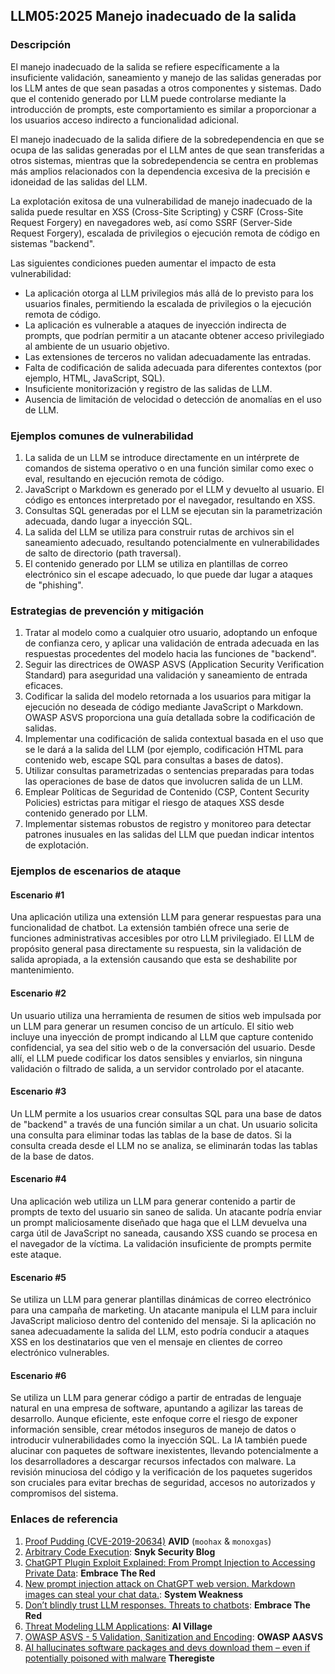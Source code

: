 ## LLM05:2025 Manejo inadecuado de la salida

### Descripción

El manejo inadecuado de la salida se refiere específicamente a la insuficiente validación, saneamiento y manejo de las salidas generadas por los LLM antes de que sean pasadas a otros componentes y sistemas. Dado que el contenido generado por LLM puede controlarse mediante la introducción de prompts, este comportamiento es similar a proporcionar a los usuarios acceso indirecto a funcionalidad adicional.

El manejo inadecuado de la salida difiere de la sobredependencia en que se ocupa de las salidas generadas por el LLM antes de que sean transferidas a otros sistemas, mientras que la sobredependencia se centra en problemas más amplios relacionados con la dependencia excesiva de la precisión e idoneidad de las salidas del LLM.

La explotación exitosa de una vulnerabilidad de manejo inadecuado de la salida puede resultar en XSS (Cross-Site Scripting) y CSRF (Cross-Site Request Forgery) en navegadores web, así como SSRF (Server-Side Request Forgery), escalada de privilegios o ejecución remota de código en sistemas "backend".

Las siguientes condiciones pueden aumentar el impacto de esta vulnerabilidad:

- La aplicación otorga al LLM privilegios más allá de lo previsto para los usuarios finales, permitiendo la escalada de privilegios o la ejecución remota de código.
- La aplicación es vulnerable a ataques de inyección indirecta de prompts, que podrían permitir a un atacante obtener acceso privilegiado al ambiente de un usuario objetivo.
- Las extensiones de terceros no validan adecuadamente las entradas.
- Falta de codificación de salida adecuada para diferentes contextos (por ejemplo, HTML, JavaScript, SQL).
- Insuficiente monitorización y registro de las salidas de LLM.
- Ausencia de limitación de velocidad o detección de anomalías en el uso de LLM.

### Ejemplos comunes de vulnerabilidad

1. La salida de un LLM se introduce directamente en un intérprete de comandos de sistema operativo o en una función similar como exec o eval, resultando en ejecución remota de código.
2. JavaScript o Markdown es generado por el LLM y devuelto al usuario. El código es entonces interpretado por el navegador, resultando en XSS.
3. Consultas SQL generadas por el LLM se ejecutan sin la parametrización adecuada, dando lugar a inyección SQL.
4. La salida del LLM se utiliza para construir rutas de archivos sin el saneamiento adecuado, resultando potencialmente en vulnerabilidades de salto de directorio (path traversal).
5. El contenido generado por LLM se utiliza en plantillas de correo electrónico sin el escape adecuado, lo que puede dar lugar a ataques de "phishing".

### Estrategias de prevención y mitigación

1. Tratar al modelo como a cualquier otro usuario, adoptando un enfoque de confianza cero, y aplicar una validación de entrada adecuada en las respuestas procedentes del modelo hacia las funciones de "backend".
2. Seguir las directrices de OWASP ASVS (Application Security Verification Standard) para aseguridad una validación y saneamiento de entrada eficaces.
3. Codificar la salida del modelo retornada a los usuarios para mitigar la ejecución no deseada de código mediante JavaScript o Markdown. OWASP ASVS proporciona una guía detallada sobre la codificación de salidas.
4. Implementar una codificación de salida contextual basada en el uso que se le dará a la salida del LLM (por ejemplo, codificación HTML para contenido web, escape SQL para consultas a bases de datos).
5. Utilizar consultas parametrizadas o sentencias preparadas para todas las operaciones de base de datos que involucren salida de un LLM.
6. Emplear Políticas de Seguridad de Contenido (CSP, Content Security Policies) estrictas para mitigar el riesgo de ataques XSS desde contenido generado por LLM.
7. Implementar sistemas robustos de registro y monitoreo para detectar patrones inusuales en las salidas del LLM que puedan indicar intentos de explotación.

### Ejemplos de escenarios de ataque

#### Escenario #1

  Una aplicación utiliza una extensión LLM para generar respuestas para una funcionalidad de chatbot. La extensión también ofrece una serie de funciones administrativas accesibles por otro LLM privilegiado. El LLM de propósito general pasa directamente su respuesta, sin la validación de salida apropiada, a la extensión causando que esta se deshabilite por mantenimiento.

#### Escenario #2

  Un usuario utiliza una herramienta de resumen de sitios web impulsada por un LLM para generar un resumen conciso de un artículo. El sitio web incluye una inyección de prompt indicando al LLM que capture contenido confidencial, ya sea del sitio web o de la conversación del usuario. Desde allí, el LLM puede codificar los datos sensibles y enviarlos, sin ninguna validación o filtrado de salida, a un servidor controlado por el atacante.

#### Escenario #3

  Un LLM permite a los usuarios crear consultas SQL para una base de datos de "backend" a través de una función similar a un chat. Un usuario solicita una consulta para eliminar todas las tablas de la base de datos. Si la consulta creada desde el LLM no se analiza, se eliminarán todas las tablas de la base de datos.

#### Escenario #4

  Una aplicación web utiliza un LLM para generar contenido a partir de prompts de texto del usuario sin saneo de salida. Un atacante podría enviar un prompt maliciosamente diseñado que haga que el LLM devuelva una carga útil de JavaScript no saneada, causando XSS cuando se procesa en el navegador de la víctima. La validación insuficiente de prompts permite este ataque.

#### Escenario #5

  Se utiliza un LLM para generar plantillas dinámicas de correo electrónico para una campaña de marketing. Un atacante manipula el LLM para incluir JavaScript malicioso dentro del contenido del mensaje. Si la aplicación no sanea adecuadamente la salida del LLM, esto podría conducir a ataques XSS en los destinatarios que ven el mensaje en clientes de correo electrónico vulnerables.

#### Escenario #6

  Se utiliza un LLM para generar código a partir de entradas de lenguaje natural en una empresa de software, apuntando a agilizar las tareas de desarrollo. Aunque eficiente, este enfoque corre el riesgo de exponer información sensible, crear métodos inseguros de manejo de datos o introducir vulnerabilidades como la inyección SQL. La IA también puede alucinar con paquetes de software inexistentes, llevando potencialmente a los desarrolladores a descargar recursos infectados con malware. La revisión minuciosa del código y la verificación de los paquetes sugeridos son cruciales para evitar brechas de seguridad, accesos no autorizados y compromisos del sistema.

### Enlaces de referencia

1. [Proof Pudding (CVE-2019-20634)](https://avidml.org/database/avid-2023-v009/) **AVID** (`moohax` & `monoxgas`)
2. [Arbitrary Code Execution](https://security.snyk.io/vuln/SNYK-PYTHON-LANGCHAIN-5411357): **Snyk Security Blog**
3. [ChatGPT Plugin Exploit Explained: From Prompt Injection to Accessing Private Data](https://embracethered.com/blog/posts/2023/chatgpt-cross-plugin-request-forgery-and-prompt-injection./): **Embrace The Red**
4. [New prompt injection attack on ChatGPT web version. Markdown images can steal your chat data.](https://systemweakness.com/new-prompt-injection-attack-on-chatgpt-web-version-ef717492c5c2?gi=8daec85e2116): **System Weakness**
5. [Don’t blindly trust LLM responses. Threats to chatbots](https://embracethered.com/blog/posts/2023/ai-injections-threats-context-matters/): **Embrace The Red**
6. [Threat Modeling LLM Applications](https://aivillage.org/large%20language%20models/threat-modeling-llm/): **AI Village**
7. [OWASP ASVS - 5 Validation, Sanitization and Encoding](https://owasp-aasvs4.readthedocs.io/en/latest/V5.html#validation-sanitization-and-encoding): **OWASP AASVS**
8. [AI hallucinates software packages and devs download them – even if potentially poisoned with malware](https://www.theregister.com/2024/03/28/ai_bots_hallucinate_software_packages/) **Theregiste**
